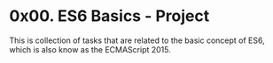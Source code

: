 # 0x00. ES6 Basics - Project

This is collection of tasks that are related to the basic concept of ES6, which is also know as the ECMAScript 2015.